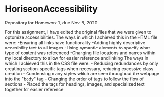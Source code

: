 # HoriseonAccessibility
Repository for Homework 1, due Nov. 8, 2020.

For this assignment, I have edited the original files that we were given to optomize accessibilities. 
The ways in which I achieved this in the HTML file were:
    -Ensuring all links have functionality
    -Adding highly descriptive accesibility text to all images
    -Using symantic elements to specify what type of content was referenced
    -Changing file locations and names within my local directory to allow for easier reference and linking
The ways in which I achieved this in the CSS file were:
    - Reducing redundancies by only creating section-specific tags when necessary, reducing excessive class creation
    - Condensing many styles which are seen throughout the webpage into the "body" tag
    - Changing the order of tags to follow the flow of sections
    - Placed the tags for headings, images, and specialized text together for easier reference
